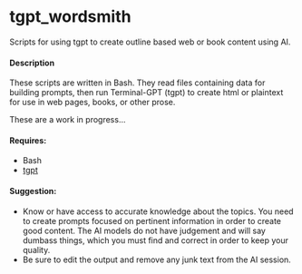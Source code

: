 # tgpt_wordsmith
Scripts for using tgpt to create outline based web or book content using AI.

#### Description

These scripts are written in Bash. They read files containing data for building prompts, then run Terminal-GPT (tgpt) to create html or plaintext for use in web pages, books, or other prose.

These are a work in progress...

#### Requires:

- Bash
- [tgpt](https://github.com/aandrew-me/tgpt)

#### Suggestion:

- Know or have access to accurate knowledge about the topics. You need to create prompts focused on pertinent information in order to create good content. The AI models do not have judgement and will say dumbass things, which you must find and correct in order to keep your quality.
- Be sure to edit the output and remove any junk text from the AI session.
